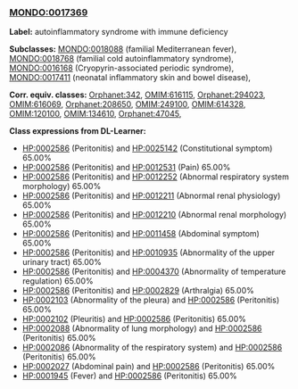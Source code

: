 
### [MONDO:0017369](http://purl.obolibrary.org/obo/MONDO_0017369)
**Label:** autoinflammatory syndrome with immune deficiency

**Subclasses:** [MONDO:0018088](http://purl.obolibrary.org/obo/MONDO_0018088) (familial Mediterranean fever), [MONDO:0018768](http://purl.obolibrary.org/obo/MONDO_0018768) (familial cold autoinflammatory syndrome), [MONDO:0016168](http://purl.obolibrary.org/obo/MONDO_0016168) (Cryopyrin-associated periodic syndrome), [MONDO:0017411](http://purl.obolibrary.org/obo/MONDO_0017411) (neonatal inflammatory skin and bowel disease), 

**Corr. equiv. classes:** [Orphanet:342](http://www.orpha.net/ORDO/Orphanet_342), [OMIM:616115](http://purl.obolibrary.org/obo/OMIM_616115), [Orphanet:294023](http://www.orpha.net/ORDO/Orphanet_294023), [OMIM:616069](http://purl.obolibrary.org/obo/OMIM_616069), [Orphanet:208650](http://www.orpha.net/ORDO/Orphanet_208650), [OMIM:249100](http://purl.obolibrary.org/obo/OMIM_249100), [OMIM:614328](http://purl.obolibrary.org/obo/OMIM_614328), [OMIM:120100](http://purl.obolibrary.org/obo/OMIM_120100), [OMIM:134610](http://purl.obolibrary.org/obo/OMIM_134610), [Orphanet:47045](http://www.orpha.net/ORDO/Orphanet_47045), 

**Class expressions from DL-Learner:**

- [HP:0002586](http://purl.obolibrary.org/obo/HP_0002586) (Peritonitis) and [HP:0025142](http://purl.obolibrary.org/obo/HP_0025142) (Constitutional symptom) 65.00%
- [HP:0002586](http://purl.obolibrary.org/obo/HP_0002586) (Peritonitis) and [HP:0012531](http://purl.obolibrary.org/obo/HP_0012531) (Pain) 65.00%
- [HP:0002586](http://purl.obolibrary.org/obo/HP_0002586) (Peritonitis) and [HP:0012252](http://purl.obolibrary.org/obo/HP_0012252) (Abnormal respiratory system morphology) 65.00%
- [HP:0002586](http://purl.obolibrary.org/obo/HP_0002586) (Peritonitis) and [HP:0012211](http://purl.obolibrary.org/obo/HP_0012211) (Abnormal renal physiology) 65.00%
- [HP:0002586](http://purl.obolibrary.org/obo/HP_0002586) (Peritonitis) and [HP:0012210](http://purl.obolibrary.org/obo/HP_0012210) (Abnormal renal morphology) 65.00%
- [HP:0002586](http://purl.obolibrary.org/obo/HP_0002586) (Peritonitis) and [HP:0011458](http://purl.obolibrary.org/obo/HP_0011458) (Abdominal symptom) 65.00%
- [HP:0002586](http://purl.obolibrary.org/obo/HP_0002586) (Peritonitis) and [HP:0010935](http://purl.obolibrary.org/obo/HP_0010935) (Abnormality of the upper urinary tract) 65.00%
- [HP:0002586](http://purl.obolibrary.org/obo/HP_0002586) (Peritonitis) and [HP:0004370](http://purl.obolibrary.org/obo/HP_0004370) (Abnormality of temperature regulation) 65.00%
- [HP:0002586](http://purl.obolibrary.org/obo/HP_0002586) (Peritonitis) and [HP:0002829](http://purl.obolibrary.org/obo/HP_0002829) (Arthralgia) 65.00%
- [HP:0002103](http://purl.obolibrary.org/obo/HP_0002103) (Abnormality of the pleura) and [HP:0002586](http://purl.obolibrary.org/obo/HP_0002586) (Peritonitis) 65.00%
- [HP:0002102](http://purl.obolibrary.org/obo/HP_0002102) (Pleuritis) and [HP:0002586](http://purl.obolibrary.org/obo/HP_0002586) (Peritonitis) 65.00%
- [HP:0002088](http://purl.obolibrary.org/obo/HP_0002088) (Abnormality of lung morphology) and [HP:0002586](http://purl.obolibrary.org/obo/HP_0002586) (Peritonitis) 65.00%
- [HP:0002086](http://purl.obolibrary.org/obo/HP_0002086) (Abnormality of the respiratory system) and [HP:0002586](http://purl.obolibrary.org/obo/HP_0002586) (Peritonitis) 65.00%
- [HP:0002027](http://purl.obolibrary.org/obo/HP_0002027) (Abdominal pain) and [HP:0002586](http://purl.obolibrary.org/obo/HP_0002586) (Peritonitis) 65.00%
- [HP:0001945](http://purl.obolibrary.org/obo/HP_0001945) (Fever) and [HP:0002586](http://purl.obolibrary.org/obo/HP_0002586) (Peritonitis) 65.00%


